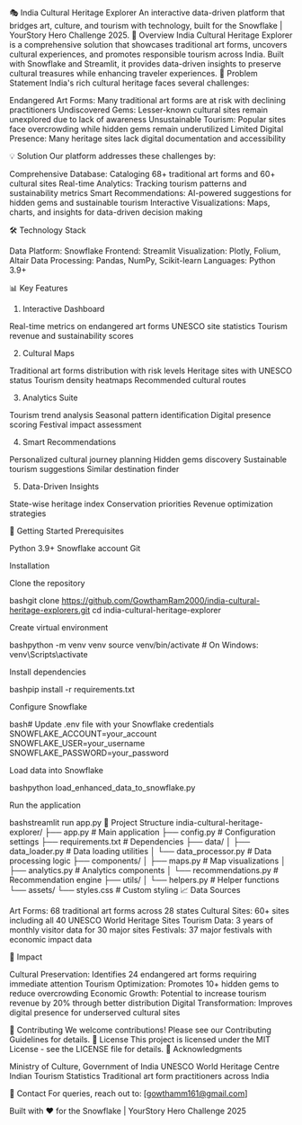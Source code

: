 🎭 India Cultural Heritage Explorer
An interactive data-driven platform that bridges art, culture, and tourism with technology, built for the Snowflake | YourStory Hero Challenge 2025.
🌟 Overview
India Cultural Heritage Explorer is a comprehensive solution that showcases traditional art forms, uncovers cultural experiences, and promotes responsible tourism across India. Built with Snowflake and Streamlit, it provides data-driven insights to preserve cultural treasures while enhancing traveler experiences.
🎯 Problem Statement
India's rich cultural heritage faces several challenges:

Endangered Art Forms: Many traditional art forms are at risk with declining practitioners
Undiscovered Gems: Lesser-known cultural sites remain unexplored due to lack of awareness
Unsustainable Tourism: Popular sites face overcrowding while hidden gems remain underutilized
Limited Digital Presence: Many heritage sites lack digital documentation and accessibility

💡 Solution
Our platform addresses these challenges by:

Comprehensive Database: Cataloging 68+ traditional art forms and 60+ cultural sites
Real-time Analytics: Tracking tourism patterns and sustainability metrics
Smart Recommendations: AI-powered suggestions for hidden gems and sustainable tourism
Interactive Visualizations: Maps, charts, and insights for data-driven decision making

🛠️ Technology Stack

Data Platform: Snowflake
Frontend: Streamlit
Visualization: Plotly, Folium, Altair
Data Processing: Pandas, NumPy, Scikit-learn
Languages: Python 3.9+

📊 Key Features
1. Interactive Dashboard

Real-time metrics on endangered art forms
UNESCO site statistics
Tourism revenue and sustainability scores

2. Cultural Maps

Traditional art forms distribution with risk levels
Heritage sites with UNESCO status
Tourism density heatmaps
Recommended cultural routes

3. Analytics Suite

Tourism trend analysis
Seasonal pattern identification
Digital presence scoring
Festival impact assessment

4. Smart Recommendations

Personalized cultural journey planning
Hidden gems discovery
Sustainable tourism suggestions
Similar destination finder

5. Data-Driven Insights

State-wise heritage index
Conservation priorities
Revenue optimization strategies

🚀 Getting Started
Prerequisites

Python 3.9+
Snowflake account
Git

Installation

Clone the repository

bashgit clone https://github.com/GowthamRam2000/india-cultural-heritage-explorers.git
cd india-cultural-heritage-explorer

Create virtual environment

bashpython -m venv venv
source venv/bin/activate  # On Windows: venv\Scripts\activate

Install dependencies

bashpip install -r requirements.txt

Configure Snowflake

bash# Update .env file with your Snowflake credentials
SNOWFLAKE_ACCOUNT=your_account
SNOWFLAKE_USER=your_username
SNOWFLAKE_PASSWORD=your_password

Load data into Snowflake

bashpython load_enhanced_data_to_snowflake.py

Run the application

bashstreamlit run app.py
📁 Project Structure
india-cultural-heritage-explorer/
├── app.py                    # Main application
├── config.py                 # Configuration settings
├── requirements.txt          # Dependencies
├── data/
│   ├── data_loader.py       # Data loading utilities
│   └── data_processor.py    # Data processing logic
├── components/
│   ├── maps.py              # Map visualizations
│   ├── analytics.py         # Analytics components
│   └── recommendations.py   # Recommendation engine
├── utils/
│   └── helpers.py           # Helper functions
└── assets/
    └── styles.css           # Custom styling
📈 Data Sources

Art Forms: 68 traditional art forms across 28 states
Cultural Sites: 60+ sites including all 40 UNESCO World Heritage Sites
Tourism Data: 3 years of monthly visitor data for 30 major sites
Festivals: 37 major festivals with economic impact data

🎯 Impact

Cultural Preservation: Identifies 24 endangered art forms requiring immediate attention
Tourism Optimization: Promotes 10+ hidden gems to reduce overcrowding
Economic Growth: Potential to increase tourism revenue by 20% through better distribution
Digital Transformation: Improves digital presence for underserved cultural sites

🤝 Contributing
We welcome contributions! Please see our Contributing Guidelines for details.
📄 License
This project is licensed under the MIT License - see the LICENSE file for details.
🙏 Acknowledgments

Ministry of Culture, Government of India
UNESCO World Heritage Centre
Indian Tourism Statistics
Traditional art form practitioners across India

📧 Contact
For queries, reach out to: [gowthamm161@gmail.com]

Built with ❤️ for the Snowflake | YourStory Hero Challenge 2025
